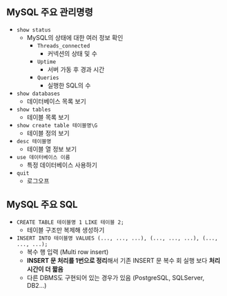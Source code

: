 ## MySQL 주요 관리명령
- `show status`
	- MySQL의 상태에 대한 여러 정보 확인
		- `Threads_connected`
			- 커넥션의 상태 및 수
		- `Uptime`
			- 서버 가동 후 경과 시간
		- `Queries`
			- 실행한 SQL의 수
- `show databases`
	- 데이터베이스 목록 보기
- `show tables`
	- 테이블 목록 보기
- `show create table 테이블명\G`
	- 테이블 정의 보기
- `desc 테이블명`
	- 테이블 열 정보 보기
- `use 데이터베이스 이름`
	- 특정 데이터베이스 사용하기
- `quit`
	- 로그오프
## MySQL 주요 SQL
- `CREATE TABLE 테이블명 1 LIKE 테이블 2;`
	- 테이블 구조만 복제해 생성하기
- `INSERT INTO 테이블명 VALUES (..., ..., ...), (..., ..., ...), (..., ..., ...);`
	- 복수 행 입력 (Multi row insert)
	- **INSERT 문 처리를 1번으로 정리**해서 기존 INSERT 문 복수 회 실행 보다 **처리시간이 더 짧음**
	- 다른 DBMS도 구현되어 있는 경우가 있음 (PostgreSQL, SQLServer, DB2...)